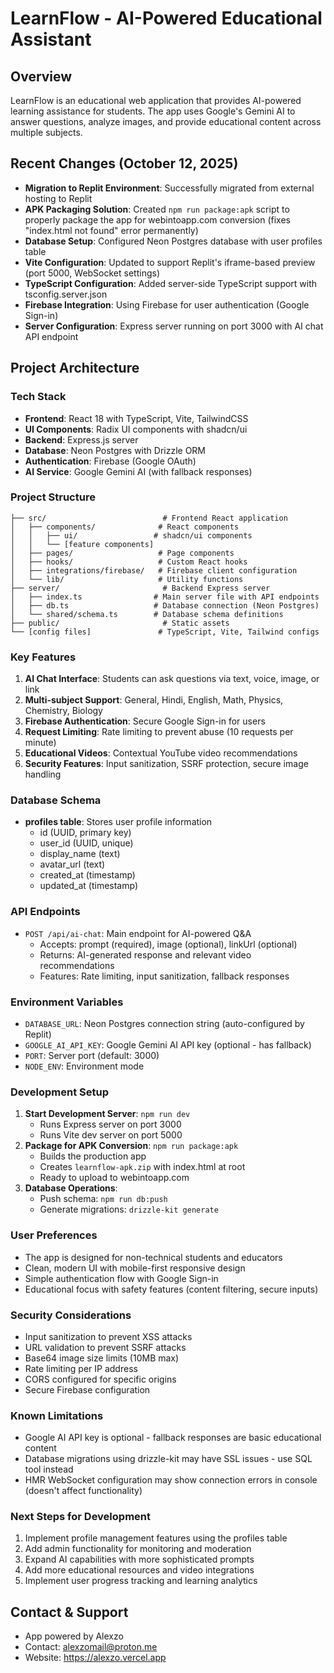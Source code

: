 # LearnFlow - AI-Powered Educational Assistant

## Overview
LearnFlow is an educational web application that provides AI-powered learning assistance for students. The app uses Google's Gemini AI to answer questions, analyze images, and provide educational content across multiple subjects.

## Recent Changes (October 12, 2025)
- **Migration to Replit Environment**: Successfully migrated from external hosting to Replit
- **APK Packaging Solution**: Created `npm run package:apk` script to properly package the app for webintoapp.com conversion (fixes "index.html not found" error permanently)
- **Database Setup**: Configured Neon Postgres database with user profiles table
- **Vite Configuration**: Updated to support Replit's iframe-based preview (port 5000, WebSocket settings)
- **TypeScript Configuration**: Added server-side TypeScript support with tsconfig.server.json
- **Firebase Integration**: Using Firebase for user authentication (Google Sign-in)
- **Server Configuration**: Express server running on port 3000 with AI chat API endpoint

## Project Architecture

### Tech Stack
- **Frontend**: React 18 with TypeScript, Vite, TailwindCSS
- **UI Components**: Radix UI components with shadcn/ui
- **Backend**: Express.js server
- **Database**: Neon Postgres with Drizzle ORM
- **Authentication**: Firebase (Google OAuth)
- **AI Service**: Google Gemini AI (with fallback responses)

### Project Structure
```
├── src/                          # Frontend React application
│   ├── components/              # React components
│   │   ├── ui/                 # shadcn/ui components
│   │   └── [feature components]
│   ├── pages/                   # Page components
│   ├── hooks/                   # Custom React hooks
│   ├── integrations/firebase/   # Firebase client configuration
│   └── lib/                     # Utility functions
├── server/                       # Backend Express server
│   ├── index.ts                # Main server file with API endpoints
│   ├── db.ts                   # Database connection (Neon Postgres)
│   └── shared/schema.ts        # Database schema definitions
├── public/                       # Static assets
└── [config files]               # TypeScript, Vite, Tailwind configs
```

### Key Features
1. **AI Chat Interface**: Students can ask questions via text, voice, image, or link
2. **Multi-subject Support**: General, Hindi, English, Math, Physics, Chemistry, Biology
3. **Firebase Authentication**: Secure Google Sign-in for users
4. **Request Limiting**: Rate limiting to prevent abuse (10 requests per minute)
5. **Educational Videos**: Contextual YouTube video recommendations
6. **Security Features**: Input sanitization, SSRF protection, secure image handling

### Database Schema
- **profiles table**: Stores user profile information
  - id (UUID, primary key)
  - user_id (UUID, unique)
  - display_name (text)
  - avatar_url (text)
  - created_at (timestamp)
  - updated_at (timestamp)

### API Endpoints
- `POST /api/ai-chat`: Main endpoint for AI-powered Q&A
  - Accepts: prompt (required), image (optional), linkUrl (optional)
  - Returns: AI-generated response and relevant video recommendations
  - Features: Rate limiting, input sanitization, fallback responses

### Environment Variables
- `DATABASE_URL`: Neon Postgres connection string (auto-configured by Replit)
- `GOOGLE_AI_API_KEY`: Google Gemini AI API key (optional - has fallback)
- `PORT`: Server port (default: 3000)
- `NODE_ENV`: Environment mode

### Development Setup
1. **Start Development Server**: `npm run dev`
   - Runs Express server on port 3000
   - Runs Vite dev server on port 5000
2. **Package for APK Conversion**: `npm run package:apk`
   - Builds the production app
   - Creates `learnflow-apk.zip` with index.html at root
   - Ready to upload to webintoapp.com
3. **Database Operations**:
   - Push schema: `npm run db:push`
   - Generate migrations: `drizzle-kit generate`

### User Preferences
- The app is designed for non-technical students and educators
- Clean, modern UI with mobile-first responsive design
- Simple authentication flow with Google Sign-in
- Educational focus with safety features (content filtering, secure inputs)

### Security Considerations
- Input sanitization to prevent XSS attacks
- URL validation to prevent SSRF attacks
- Base64 image size limits (10MB max)
- Rate limiting per IP address
- CORS configured for specific origins
- Secure Firebase configuration

### Known Limitations
- Google AI API key is optional - fallback responses are basic educational content
- Database migrations using drizzle-kit may have SSL issues - use SQL tool instead
- HMR WebSocket configuration may show connection errors in console (doesn't affect functionality)

### Next Steps for Development
1. Implement profile management features using the profiles table
2. Add admin functionality for monitoring and moderation
3. Expand AI capabilities with more sophisticated prompts
4. Add more educational resources and video integrations
5. Implement user progress tracking and learning analytics

## Contact & Support
- App powered by Alexzo
- Contact: alexzomail@proton.me
- Website: https://alexzo.vercel.app
